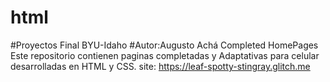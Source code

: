 # html
#Proyectos Final BYU-Idaho
#Autor:Augusto Achá
Completed HomePages
Este repositorio contienen paginas completadas y Adaptativas para celular
desarrolladas en HTML y CSS.
site:
https://leaf-spotty-stingray.glitch.me

